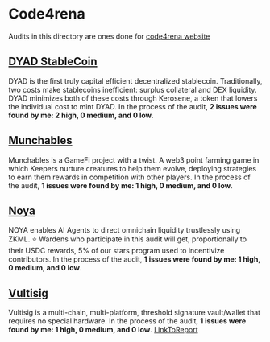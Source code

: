 # Code4rena
Audits in this directory are ones done for [code4rena website](https://code4rena.com/audits)

## [DYAD StableCoin](https://code4rena.com/audits/2024-04-dyad#top)
DYAD is the first truly capital efficient decentralized stablecoin. Traditionally, two costs make stablecoins inefficient: surplus collateral and DEX liquidity. DYAD minimizes both of these costs through Kerosene, a token that lowers the individual cost to mint DYAD.
In the process of the audit, **2 issues were found by me: 2 high, 0 medium, and 0 low**.

## [Munchables](https://code4rena.com/audits/2024-05-munchables#top)
Munchables is a GameFi project with a twist. A web3 point farming game in which Keepers nurture creatures to help them evolve, deploying strategies to earn them rewards in competition with other players.
In the process of the audit, **1 issues were found by me: 1 high, 0 medium, and 0 low**.

## [Noya](https://code4rena.com/audits/2024-04-noya#top)
NOYA enables AI Agents to direct omnichain liquidity trustlessly using ZKML. ⭐️ Wardens who participate in this audit will get, proportionally to their USDC rewards, 5% of our stars program used to incentivize contributors.
In the process of the audit, **1 issues were found by me: 1 high, 0 medium, and 0 low**.

## [Vultisig](https://code4rena.com/audits/2024-06-vultisig#top)
Vultisig is a multi-chain, multi-platform, threshold signature vault/wallet that requires no special hardware.
In the process of the audit, **1 issues were found by me: 1 high, 0 medium, and 0 low**.
[LinkToReport](https://code4rena.com/reports/2024-06-vultisig)